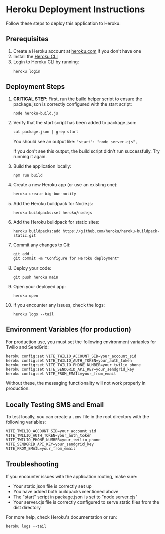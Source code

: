 
# Heroku Deployment Instructions

Follow these steps to deploy this application to Heroku:

## Prerequisites

1. Create a Heroku account at [heroku.com](https://heroku.com) if you don't have one
2. Install the [Heroku CLI](https://devcenter.heroku.com/articles/heroku-cli)
3. Login to Heroku CLI by running:
   ```
   heroku login
   ```

## Deployment Steps

1. **CRITICAL STEP**: First, run the build helper script to ensure the package.json is correctly configured with the start script:
   ```
   node heroku-build.js
   ```

2. Verify that the start script has been added to package.json:
   ```
   cat package.json | grep start
   ```
   You should see an output like: `"start": "node server.cjs",`
   
   If you don't see this output, the build script didn't run successfully. Try running it again.

3. Build the application locally:
   ```
   npm run build
   ```

4. Create a new Heroku app (or use an existing one):
   ```
   heroku create big-bun-notify
   ```
   
5. Add the Heroku buildpack for Node.js:
   ```
   heroku buildpacks:set heroku/nodejs
   ```
   
6. Add the Heroku buildpack for static sites:
   ```
   heroku buildpacks:add https://github.com/heroku/heroku-buildpack-static.git
   ```
   
7. Commit any changes to Git:
   ```
   git add .
   git commit -m "Configure for Heroku deployment"
   ```
   
8. Deploy your code:
   ```
   git push heroku main
   ```
   
9. Open your deployed app:
   ```
   heroku open
   ```

10. If you encounter any issues, check the logs:
    ```
    heroku logs --tail
    ```

## Environment Variables (for production)

For production use, you must set the following environment variables for Twilio and SendGrid:

```
heroku config:set VITE_TWILIO_ACCOUNT_SID=your_account_sid
heroku config:set VITE_TWILIO_AUTH_TOKEN=your_auth_token
heroku config:set VITE_TWILIO_PHONE_NUMBER=your_twilio_phone
heroku config:set VITE_SENDGRID_API_KEY=your_sendgrid_key
heroku config:set VITE_FROM_EMAIL=your_from_email
```

Without these, the messaging functionality will not work properly in production.

## Locally Testing SMS and Email

To test locally, you can create a `.env` file in the root directory with the following variables:

```
VITE_TWILIO_ACCOUNT_SID=your_account_sid
VITE_TWILIO_AUTH_TOKEN=your_auth_token
VITE_TWILIO_PHONE_NUMBER=your_twilio_phone
VITE_SENDGRID_API_KEY=your_sendgrid_key
VITE_FROM_EMAIL=your_from_email
```

## Troubleshooting

If you encounter issues with the application routing, make sure:
- Your static.json file is correctly set up
- You have added both buildpacks mentioned above
- The "start" script in package.json is set to "node server.cjs"
- Your server.cjs file is correctly configured to serve static files from the dist directory

For more help, check Heroku's documentation or run:
```
heroku logs --tail
```

